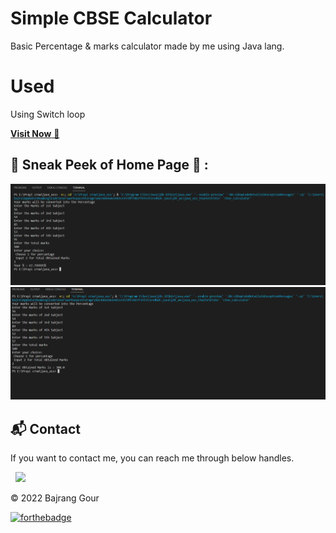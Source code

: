 # Simple CBSE Calculator
Basic Percentage & marks calculator made by me using Java lang.

# Used
Using Switch loop 

<a href="bajranggour.tech" target="_blank">**Visit Now** 🚀</a>

## 📌 Sneak Peek of Home Page 🙈 :
![Percentage](/assets/images/percantage_output.png)
![Total_marks](/assets/images/total_output.png)



<h2>📬 Contact</h2>


If you want to contact me, you can reach me through below handles.

&nbsp;&nbsp;<a href="https://www.linkedin.com/in/bajrang-gour/"><img src="https://www.felberpr.com/wp-content/uploads/linkedin-logo.png" width="30"></img></a>

© 2022 Bajrang Gour


[![forthebadge](https://forthebadge.com/images/badges/built-with-love.svg)](https://forthebadge.com)